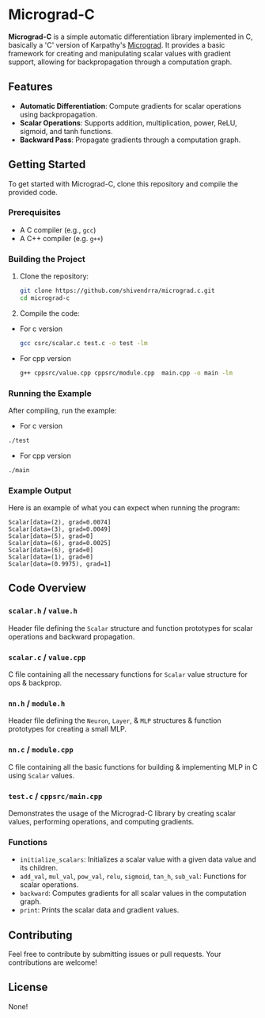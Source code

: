 # Micrograd-C

**Micrograd-C** is a simple automatic differentiation library implemented in C, basically a 'C' version of Karpathy's [Micrograd](https://github.com/karpathy/micrograd). It provides a basic framework for creating and manipulating scalar values with gradient support, allowing for backpropagation through a computation graph.

## Features

- **Automatic Differentiation**: Compute gradients for scalar operations using backpropagation.
- **Scalar Operations**: Supports addition, multiplication, power, ReLU, sigmoid, and tanh functions.
- **Backward Pass**: Propagate gradients through a computation graph.

## Getting Started

To get started with Micrograd-C, clone this repository and compile the provided code.

### Prerequisites

- A C compiler (e.g., `gcc`)
- A C++ compiler (e.g. `g++`)

### Building the Project

1. Clone the repository:

   ```bash
   git clone https://github.com/shivendrra/micrograd.c.git
   cd micrograd-c
   ```

2. Compile the code:
- For c version
   ```bash
   gcc csrc/scalar.c test.c -o test -lm
   ```
- For cpp version
   ```bash
   g++ cppsrc/value.cpp cppsrc/module.cpp  main.cpp -o main -lm
   ```

### Running the Example

After compiling, run the example:

- For c version
```bash
./test
```

- For cpp version
```bash
./main
```

### Example Output

Here is an example of what you can expect when running the program:

```
Scalar[data=(2), grad=0.0074]
Scalar[data=(3), grad=0.0049]
Scalar[data=(5), grad=0]
Scalar[data=(6), grad=0.0025]
Scalar[data=(6), grad=0]
Scalar[data=(1), grad=0]
Scalar[data=(0.9975), grad=1]
```

## Code Overview

### `scalar.h` / `value.h`

Header file defining the `Scalar` structure and function prototypes for scalar operations and backward propagation.

### `scalar.c` / `value.cpp`

C file containing all the necessary functions for `Scalar` value structure for ops & backprop.

### `nn.h` / `module.h`

Header file defining the `Neuron`, `Layer`, & `MLP` structures & function prototypes for creating a small MLP.

### `nn.c` / `module.cpp`

C file containing all the basic functions for building & implementing MLP in C using `Scalar` values.

### `test.c` / `cppsrc/main.cpp`

Demonstrates the usage of the Micrograd-C library by creating scalar values, performing operations, and computing gradients.

### Functions

- `initialize_scalars`: Initializes a scalar value with a given data value and its children.
- `add_val`, `mul_val`, `pow_val`, `relu`, `sigmoid`, `tan_h`, `sub_val`: Functions for scalar operations.
- `backward`: Computes gradients for all scalar values in the computation graph.
- `print`: Prints the scalar data and gradient values.

## Contributing

Feel free to contribute by submitting issues or pull requests. Your contributions are welcome!

## License

None!